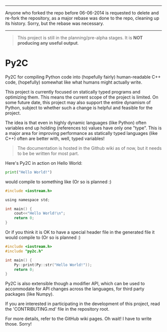 ﻿----

Anyone who forked the repo before 06-06-2014 is requested to delete and
re-fork the repository, as a major rebase was done to the repo, cleaning up
its history. Sorry, but the rebase was necessary.

----

> This project is still in the planning/pre-alpha stages.
> It is **NOT producing any useful output**.

Py2C
====
Py2C for compiling Python code into (hopefully fairly) human-readable C++
code, (hopefully) somewhat like what humans might actually write.

This project is currently focused on statically typed programs and optimizing
them. This means the current scope of the project is limited. On some future
date, this project may also support the entire dynamism of Python, subject to
whether such a change is helpful and feasible for the project.

The idea is that even in highly dynamic languages (like Python) often
variables end up holding (references to) values have only one "type".
This is a major area for improving performance as statically typed languages
(like C++) often are better with, well, typed variables!

> The documentation is hosted in the Github wiki as of now, but it needs to be
> be written for most part.


Here's Py2C in action on Hello World:

```python
print("Hello World!")
```

would compile to something like (Or so is planned :)

```c
#include <iostream.h>

using namespace std;

int main() {
    cout<<"Hello World!\n";
    return 0;
}
```

Or if you think it is OK to have a special header file in the generated file
it would compile to (Or so is planned :)

```c
#include <iostream.h>
#include "py2c.h"

int main() {
    Py::print(Py::str("Hello World!"));
    return 0;
}
```

Py2C is also extensible though a modifier API, which can be used to accommodate
for API changes across the languages, for third party packages (like Numpy).

If you are interested in participating in the development of this project,
read the 'CONTRIBUTING.md' file in the repository root.

For more details, refer to the GitHub wiki pages. Oh wait! I have to write
those. Sorry!

